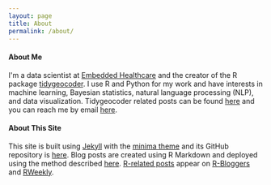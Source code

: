 ```yaml
---
layout: page
title: About
permalink: /about/
---
```


#### About Me

I'm a data scientist at [Embedded Healthcare](https://www.embeddedhealthcare.com/) and the creator of the R package [tidygeocoder](https://jessecambon.github.io/tidygeocoder/). I use R and Python for my work and have interests in machine learning, Bayesian statistics, natural language processing (NLP), and data visualization. Tidygeocoder related posts can be found [here](/tag/tidygeocoder) and you can reach me by email <a href="mailto:{{ site.author.email }}">here</a>. 

#### About This Site

This site is built using [Jekyll](https://jekyllrb.com/) with the [minima theme](https://github.com/jekyll/minima) and its GitHub repository is [here](https://github.com/jessecambon/jessecambon.github.io). Blog posts are created using R Markdown and deployed using the method described [here](https://jessecambon.github.io/2020/03/22/deploying-rmarkdown-online.html). [R-related posts](/tag/r) appear on [R-Bloggers](https://www.r-bloggers.com/) and [RWeekly](https://rweekly.org/). 
